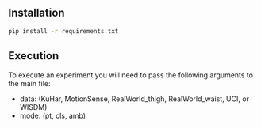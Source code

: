 ## Installation

```bash
pip install -r requirements.txt
```
## Execution

To execute an experiment you will need to pass the following arguments to the main file:
- data: (KuHar, MotionSense, RealWorld_thigh, RealWorld_waist, UCI, or WISDM)
- mode: (pt, cls, amb)